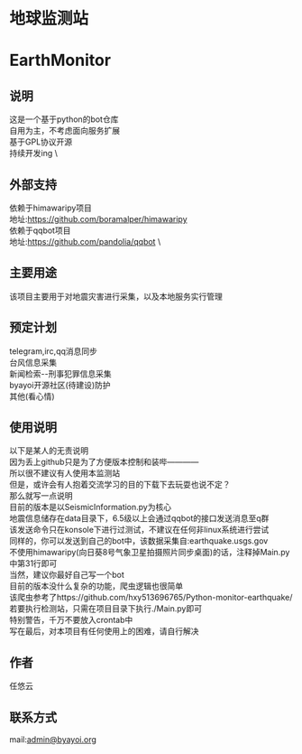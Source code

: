 地球监测站
====================

EarthMonitor
====================

说明
---

这是一个基于python的bot仓库\
自用为主，不考虑面向服务扩展\
基于GPL协议开源\
持续开发ing \

外部支持
----

依赖于himawaripy项目\
地址:https://github.com/boramalper/himawaripy \
依赖于qqbot项目\
地址:https://github.com/pandolia/qqbot \

主要用途
----

该项目主要用于对地震灾害进行采集，以及本地服务实行管理

预定计划
----

telegram,irc,qq消息同步\
台风信息采集\
新闻检索--刑事犯罪信息采集\
byayoi开源社区(待建设)防护\
其他(看心情)

使用说明
----

以下是某人的无责说明\
因为丢上github只是为了方便版本控制和装哔————\
所以很不建议有人使用本监测站\
但是，或许会有人抱着交流学习的目的下载下去玩耍也说不定？\
那么就写一点说明\
目前的版本是以SeismicInformation.py为核心\
地震信息储存在data目录下，6.5级以上会通过qqbot的接口发送消息至q群\
该发送命令只在konsole下进行过测试，不建议在任何非linux系统进行尝试\
同样的，你可以发送到自己的bot中，该数据采集自:earthquake.usgs.gov\
不使用himawaripy(向日葵8号气象卫星拍摄照片同步桌面)的话，注释掉Main.py中第31行即可\
当然，建议你最好自己写一个bot\
目前的版本没什么复杂的功能，爬虫逻辑也很简单\
该爬虫参考了https://github.com/hxy513696765/Python-monitor-earthquake/ \
若要执行检测站，只需在项目目录下执行./Main.py即可\
特别警告，千万不要放入crontab中\
写在最后，对本项目有任何使用上的困难，请自行解决

作者
---
任悠云

联系方式
-----------
mail:admin@byayoi.org